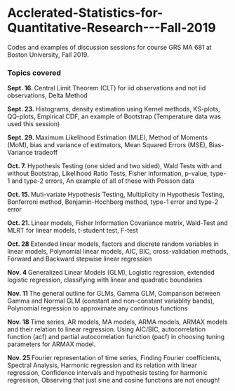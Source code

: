 # Acclerated-Statistics-for-Quantitative-Research---Fall-2019
Codes and examples of discussion sessions for course GRS MA 681 at Boston University, Fall 2019.

### Topics covered 
<b> Sept. 16. </b> Central Limit Theorem (CLT) for iid observations and not iid observations, Delta Method

<b> Sept. 23. </b> Histograms, density estimation using Kernel methods, KS-plots, QQ-plots, Empirical CDF, an example of Bootstrap (Temperature data was used this session)

<b> Sept. 29. </b> Maximum Likelihood Estimation (MLE), Method of Moments (MoM), bias and variance of estimators, Mean Squared Errors (MSE), Bias-Variance tradeoff

<b> Oct. 7. </b> Hypothesis Testing (one sided and two sided), Wald Tests with and without Bootstrap, Likelihood Ratio Tests, Fisher Information, p-value, type-1 and type-2 errors, An example of all of these with Poisson data 

<b> Oct. 15. </b> Muti-variate Hypothesis Testing, Multiplicity in Hypothesis Testing, Bonferroni method, Benjamin-Hochberg method, type-1 error and type-2 error

<b> Oct. 21. </b> Linear models, Fisher Information Covariance matrix, Wald-Test and MLRT for linear models, t-student test, F-test 

<b> Oct. 28 </b> Extended linear models, factors and discrete random variables in linear models, Polynomial linear models, AIC, BIC, cross-validation methods, Forward and Backward stepwise linear regression

<b> Nov. 4 </b> Generalized Linear Models (GLM), Logistic regression, extended logistic regression, classifying with linear and quadratic boundaries

<b> Nov. 11 </b> The general outline for GLMs, Gamma GLM, Comparison between Gamma and Normal GLM (constant and non-constant variablity bands), Polynomial regression to approximate any continous functions 

<b> Nov. 18 </b> Time series, AR models, MA models, ARMA models, ARMAX models and their relation to linear regression. Using AIC/BIC, autocorrelation function (acf) and partial autocorrelation function (pacf) in choosing tuning parameters for ARMAX model.

<b> Nov. 25 </b> Fourier representation of time series, Finding Fourier coefficients, Spectral Analysis, Harmonic regression and its relation with linear regression, Confidence intervals and hypothesis testing for harmonic regresison, Observing that just sine and cosine functions are not enough!
